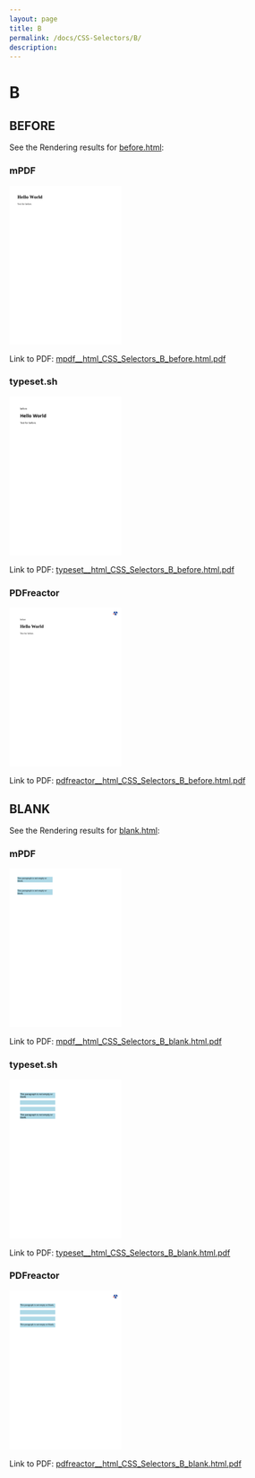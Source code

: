 ```yaml
---
layout: page
title: B
permalink: /docs/CSS-Selectors/B/
description: 
---
```


# B



## BEFORE

See the Rendering results for [before.html](/html/CSS%20Selectors/B/before.html):

### mPDF
![](mpdf__html_CSS_Selectors_B_before.html.png) 

Link to PDF: [mpdf__html_CSS_Selectors_B_before.html.pdf](mpdf__html_CSS_Selectors_B_before.html.pdf)

### typeset.sh
![](typeset__html_CSS_Selectors_B_before.html.png) 

Link to PDF: [typeset__html_CSS_Selectors_B_before.html.pdf](typeset__html_CSS_Selectors_B_before.html.pdf)

### PDFreactor
![](pdfreactor__html_CSS_Selectors_B_before.html.png) 

Link to PDF: [pdfreactor__html_CSS_Selectors_B_before.html.pdf](pdfreactor__html_CSS_Selectors_B_before.html.pdf)

## BLANK

See the Rendering results for [blank.html](/html/CSS%20Selectors/B/blank.html):

### mPDF
![](mpdf__html_CSS_Selectors_B_blank.html.png) 

Link to PDF: [mpdf__html_CSS_Selectors_B_blank.html.pdf](mpdf__html_CSS_Selectors_B_blank.html.pdf)

### typeset.sh
![](typeset__html_CSS_Selectors_B_blank.html.png) 

Link to PDF: [typeset__html_CSS_Selectors_B_blank.html.pdf](typeset__html_CSS_Selectors_B_blank.html.pdf)

### PDFreactor
![](pdfreactor__html_CSS_Selectors_B_blank.html.png) 

Link to PDF: [pdfreactor__html_CSS_Selectors_B_blank.html.pdf](pdfreactor__html_CSS_Selectors_B_blank.html.pdf)


